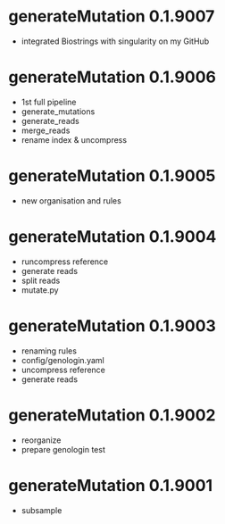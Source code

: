 # generateMutation 0.1.9007
* integrated Biostrings with singularity on my GitHub

# generateMutation 0.1.9006
* 1st full pipeline
* generate_mutations
* generate_reads
* merge_reads
* rename index & uncompress

# generateMutation 0.1.9005
* new organisation and rules

# generateMutation 0.1.9004
* runcompress reference
* generate reads
* split reads
* mutate.py

# generateMutation 0.1.9003
* renaming rules
* config/genologin.yaml
* uncompress reference
* generate reads

# generateMutation 0.1.9002
* reorganize
* prepare genologin test

# generateMutation 0.1.9001
* subsample
